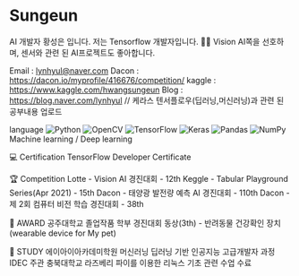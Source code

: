 # Sungeun


AI 개발자 황성은 입니다.
저는 Tensorflow 개발자입니다. 👨‍💻
Vision AI쪽을 선호하며, 센서와 관련 된 AI프로젝트도 좋아합니다.
<br>

Email : lynhyul@naver.com
Dacon : https://dacon.io/myprofile/416676/competition/
kaggle : https://www.kaggle.com/hwangsungeun
Blog : https://blog.naver.com/lynhyul // 케라스 텐서플로우(딥러닝,머신러닝)과 관련 된 공부내용 업로드

language
<img alt="Python" src="https://img.shields.io/badge/python-%2314354C.svg?&style=for-the-badge&logo=python&logoColor=white"/>
<img alt="OpenCV" src="https://img.shields.io/badge/opencv-%23white.svg?&style=for-the-badge&logo=opencv&logoColor=white"/>
<img alt="TensorFlow" src="https://img.shields.io/badge/TensorFlow-%23FF6F00.svg?&style=for-the-badge&logo=TensorFlow&logoColor=white" />
<img alt="Keras" src="https://img.shields.io/badge/Keras-%23D00000.svg?&style=for-the-badge&logo=Keras&logoColor=white"/>
<img alt="Pandas" src="https://img.shields.io/badge/pandas-%23150458.svg?&style=for-the-badge&logo=pandas&logoColor=white" />
<img alt="NumPy" src="https://img.shields.io/badge/numpy-%23013243.svg?&style=for-the-badge&logo=numpy&logoColor=white" />
Machine learning / Deep learning



💻 Certification
TensorFlow Developer Certificate

🏆 Competition
Lotte - Vision AI 경진대회 - 12th
Keggle - Tabular Playground Series(Apr 2021) - 15th
Dacon - 태양광 발전량 예측 AI 경진대회 - 110th
Dacon - 제 2회 컴퓨터 비전 학습 경진대회 - 38th

🏅 AWARD
공주대학교 졸업작품 학부 경진대회 동상(3th) - 반려동물 건강확인 장치(wearable device for My pet)

📖 STUDY
에이아이아카데미학원 머신러닝 딥러닝 기반 인공지능 고급개발자 과정
IDEC 주관 충북대학교	라즈베리 파이를 이용한 리눅스 기초 관련 수업 수료
